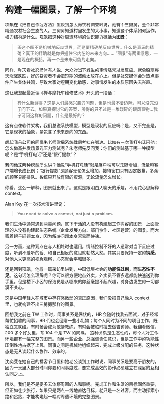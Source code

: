 # 构建一幅图景，了解一个环境


项飙在《把自己作为方法》里谈到怎么做农村调查时说，他有个三舅舅，是个非常精通农村社会生态的人。三舅舅知道村里发生的大小事，知道这个体系如何运作，权力结构是什么。项飙把这种对周遭环境的认识能力概括为**图景**：

> 画这个图不是机械地反应世界，而是要精确地反应世界。什么是真正的精确？真正的精确就是你把握住它内在的未来方向…… ”图景“有两重意思，一是现在的概括，再一个是未来可能的走向。

同样，昨天看社交媒体有人说，大众对当下发生的事情经常过度反应。就像股票每天涨涨跌跌，好的投资者不会把短期的波动太放在心上。但是社交媒体会对热点事件产生集体共鸣，导致大家对短期变化敏感，对事情发生的本质原因失去兴趣。

这让我想起最近读《禅与摩托车维修艺术》开头的一段话：

> 有什么新鲜事？这是人们最感兴趣的问题，但是也最不着边际，可以没完没了问下去。如果真探讨它的答案，所得的只不过是一堆琐碎的跟风事物…我宁可问这样的问题，什么是最好的？

这有点像软件架构，我们总说系统模型，模型是现状的反应吗？是，又不完全是，它是现状的抽象，是包含了未来走向的东西。

想起我前公司的同事朱老师常把系统性思考挂在嘴边。比如有一次我打电话问他：怎么做高并发场景的压力测试呢？朱老师先反问我：你们的测试基于哪一种模型呢？是“手机打电话”还是“银行提款”？

我问他这两种模型怎么讲？他说“手机打电话”就是客户端可以无限增加，流量和客户端增长成比例；“银行提款”是顾客无论怎么增加，接待窗口只有固定数量，多余的顾客只能排队。系统只开放有限的资源，无论流量怎么增长。

你看，这么一解释，图景就出来了。这就是跟明白人聊天的乐趣，不用花心思解释 context。

Alan Key 在一次技术演讲里说：

> You need to solve a context, not just a problem.

我们生活中通常遇到两类问题，底下干活的人没有构建起工作内容的图景，上面管理的人没有构建起生态系统（企业发展方向、部门协作、社区运营）的图景。而大家着眼于问题本身，因为解决问题本身容易而快速。

另一方面，这种观点在与人相处时也适用。情绪控制不好的人通常对当下反应过度，听到不爱听的话、和自己相反的意见就勃然大怒。其实只要保持一定的**钝感**，对他人以更高的视角观察，心态就会平和很多。

还是回到项飙，他有一篇采访里讲到，中国低层社会的**功能性过剩，而生态性不足**。这句话怎么理解呢？你可以很方便地点外卖，外卖员不管多远都能快速送到你手里。但是楼下小区的保洁员是从哪来的你丝毫提不起兴趣，对身边发生的一切都漠不关心。

这是中国年轻人在城市中存在感微弱的真正原因，我们没把自己融入 context 里，也就构建不出三舅舅那样的图景。

回想我之前在 TW 工作时，同事关系是网状的，HR 会随时找我去面试，对于经常帮忙招聘的同事，HR 们也会回赠一些小礼物；每个人同时为不同的项目工作，既独立又联结。有时候会成为敏捷教练，有时会被临时拉去做咨询师。我翻看微信，200 多个好友里，有 104 个是 TW 的同事。
这种关系是生态性的，每个人对工作环境都有一幅完整的图景。而另一些企业，总强调责任意识，但是工作中的功能性压倒性地占据了上风。同事之间是机械地组织起来，完成上级分配的任务。这种状态是无从谈起什么协作、效率的。

沈奕斐在她自己的播客节目里和她老公谈到工作时说，同事关系是要高于朋友的，因为一天里大部分时间你要和同事度过，要完成高效的协作必须建立在深层的互相认同之上。

所以，我们是不是要多去体察周围的人和事呢。完成工作和生活的目标固然重要，但正如徒步旅行，如果只是两点一线地直达目标，就只是一名过客，而主动探索小路和岔路，才能构建起一幅对周遭环境的完整图景。

